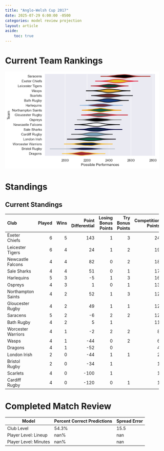 ```yaml
---  
title: "Anglo-Welsh Cup 2017"  
date: 2025-07-29 6:00:00 -0500  
categories: model review projection  
layout: article  
aside:  
    toc: true  
---
```

# Current Team Rankings


![Club Rankings](plots/rankings_Anglo-Welsh_Cup_2017.png)
# Standings

## Current Standings


| Club               |   Played |   Wins |   Point Differential |   Losing Bonus Points |   Try Bonus Points |   Competition Points |
|:-------------------|---------:|-------:|---------------------:|----------------------:|-------------------:|---------------------:|
| Exeter Chiefs      |        6 |      5 |                  143 |                     1 |                  3 |                   24 |
| Leicester Tigers   |        6 |      4 |                   24 |                     1 |                  2 |                   19 |
| Newcastle Falcons  |        4 |      4 |                   82 |                     0 |                  2 |                   18 |
| Sale Sharks        |        4 |      4 |                   51 |                     0 |                  1 |                   17 |
| Harlequins         |        5 |      3 |                   -5 |                     1 |                  3 |                   16 |
| Ospreys            |        4 |      3 |                    1 |                     0 |                  1 |                   13 |
| Northampton Saints |        4 |      2 |                   52 |                     1 |                  3 |                   12 |
| Gloucester Rugby   |        4 |      2 |                   49 |                     1 |                  1 |                   12 |
| Saracens           |        5 |      2 |                   -6 |                     2 |                  2 |                   12 |
| Bath Rugby         |        4 |      2 |                    5 |                     1 |                    |                   11 |
| Worcester Warriors |        4 |      1 |                   -2 |                     2 |                  2 |                    8 |
| Wasps              |        4 |      1 |                  -44 |                     0 |                  2 |                    6 |
| Dragons            |        4 |      1 |                  -52 |                     0 |                    |                    4 |
| London Irish       |        2 |      0 |                  -44 |                     1 |                  1 |                    2 |
| Bristol Rugby      |        2 |      0 |                  -34 |                     1 |                    |                    1 |
| Scarlets           |        4 |      0 |                 -100 |                     1 |                    |                    1 |
| Cardiff Rugby      |        4 |      0 |                 -120 |                     0 |                  1 |                    1 |



# Completed Match Review


| Model | Percent Correct Predictions | Spread Error |
| ------ | ------ | ------ |
| Club Level | 54.3% | 15.5 |
| Player Level: Lineup | nan% | nan |
| Player Level: Minutes | nan% | nan |

